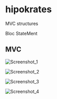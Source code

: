 # hipokrates

MVC structures

Bloc StateMent

## MVC
![Screenshot_1](https://user-images.githubusercontent.com/95979088/172630349-cb51833f-e222-4969-a900-d180dc63b644.png)


![Screenshot_2](https://user-images.githubusercontent.com/95979088/172630368-bbade855-188b-4d62-967f-f3db17e01d85.png)


![Screenshot_3](https://user-images.githubusercontent.com/95979088/172630381-ed3d0922-a188-49d2-87f9-8748fc1561f5.png)


![Screenshot_4](https://user-images.githubusercontent.com/95979088/172630393-2fd59854-9360-40df-9cc3-8737358156ca.png)
